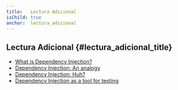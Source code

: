 ```yaml
---
title:   Lectura Adicional
isChild: true
anchor:  lectura_adicional
---
```


## Lectura Adicional {#lectura_adicional_title}

* [What is Dependency Injection?](http://fabien.potencier.org/what-is-dependency-injection.html)
* [Dependency Injection: An analogy](https://mwop.net/blog/260-Dependency-Injection-An-analogy.html)
* [Dependency Injection: Huh?](https://code.tutsplus.com/tutorials/dependency-injection-huh--net-26903)
* [Dependency Injection as a tool for testing](https://medium.com/philipobenito/dependency-injection-as-a-tool-for-testing-902c21c147f1)
